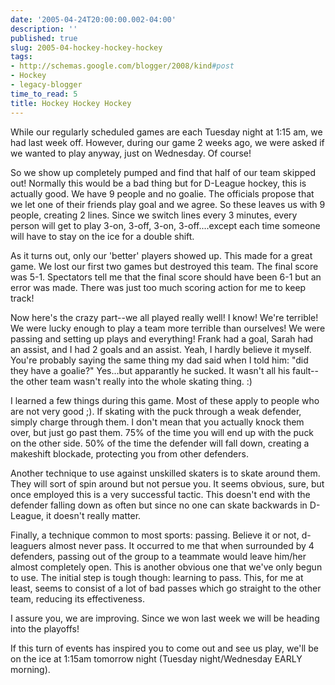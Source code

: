 ```yaml
---
date: '2005-04-24T20:00:00.002-04:00'
description: ''
published: true
slug: 2005-04-hockey-hockey-hockey
tags:
- http://schemas.google.com/blogger/2008/kind#post
- Hockey
- legacy-blogger
time_to_read: 5
title: Hockey Hockey Hockey
---
```


While our regularly scheduled games are each Tuesday night at 1:15 am, we had last week off. However, during our game 2 weeks ago, we were asked if we wanted to play anyway, just on Wednesday. Of course!

So we show up completely pumped and find that half of our team skipped out! Normally this would be a bad thing but for D-League hockey, this is actually good. We have 9 people and no goalie. The officials propose that we let one of their friends play goal and we agree. So these leaves us with 9 people, creating 2 lines. Since we switch lines every 3 minutes, every person will get to play 3-on, 3-off, 3-on, 3-off....except each time someone will have to stay on the ice for a double shift.



As it turns out, only our 'better' players showed up. This made for a great game. We lost our first two games but destroyed this team. The final score was 5-1. Spectators tell me that the final score should have been 6-1 but an error was made. There was just too much scoring action for me to keep track!

Now here's the crazy part--we all played really well! I know! We're terrible! We were lucky enough to play a team more terrible than ourselves! We were passing and setting up plays and everything! Frank had a goal, Sarah had an assist, and I had 2 goals and an assist. Yeah, I hardly believe it myself. You're probably saying the same thing my dad said when I told him: "did they have a goalie?" Yes...but apparantly he sucked. It wasn't all his fault--the other team wasn't really into the whole skating thing. :)

I learned a few things during this game. Most of these apply to people who are not very good ;). If skating with the puck through a weak defender, simply charge through them. I don't mean that you actually knock them over, but just go past them. 75% of the time you will end up with the puck on the other side. 50% of the time the defender will fall down, creating a makeshift blockade, protecting you from other defenders.

Another technique to use against unskilled skaters is to skate around them. They will sort of spin around but not persue you. It seems obvious, sure, but once employed this is a very successful tactic. This doesn't end with the defender falling down as often but since no one can skate backwards in D-League, it doesn't really matter.

Finally, a technique common to most sports: passing. Believe it or not, d-leaguers almost never pass. It occurred to me that when surrounded by 4 defenders, passing out of the group to a teammate would leave him/her almost completely open. This is another obvious one that we've only begun to use. The initial step is tough though: learning to pass. This, for me at least, seems to consist of a lot of bad passes which go straight to the other team, reducing its effectiveness.

I assure you, we are improving. Since we won last week we will be heading into the playoffs!

If this turn of events has inspired you to come out and see us play, we'll be on the ice at 1:15am tomorrow night (Tuesday night/Wednesday EARLY morning).